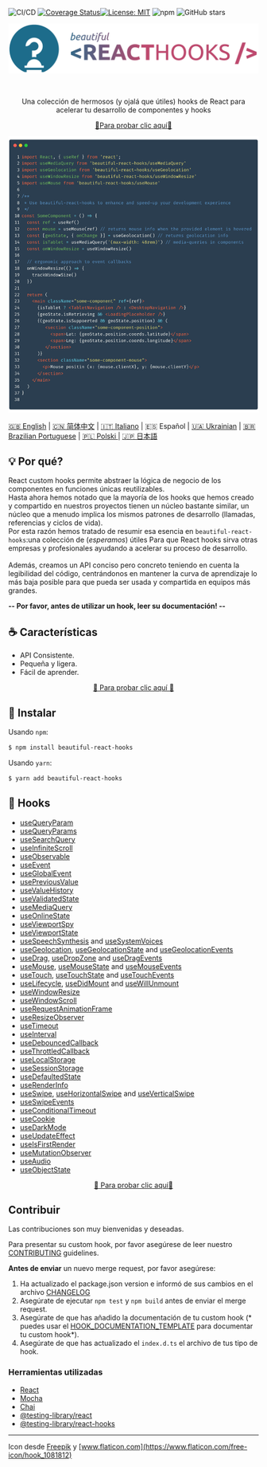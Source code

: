 ![CI/CD](https://github.com/beautifulinteractions/beautiful-react-hooks/workflows/CI/CD/badge.svg)
[![Coverage Status](https://coveralls.io/repos/github/beautifulinteractions/beautiful-react-hooks/badge.svg?branch=master)](https://coveralls.io/github/beautifulinteractions/beautiful-react-hooks?branch=master)[![License:
MIT](https://img.shields.io/badge/License-MIT-yellow.svg)](https://opensource.org/licenses/MIT)
![npm](https://img.shields.io/npm/v/beautiful-react-hooks)
![GitHub stars](https://img.shields.io/github/stars/beautifulinteractions/beautiful-react-hooks?style=social)

<div align="center">
  <p align="center">
     <img src="../logo.png" alt="Beautiful React Hooks" width="750px" />
  </p>
</div>
<br />
<div>
  <p align="center">
    Una colección de hermosos (y ojalá que útiles) hooks de React para acelerar tu desarrollo de componentes y hooks
  </p>
</div>

<div>
  <p align="center">
    <a href="https://antonioru.github.io/beautiful-react-hooks/" target="_blank">
    🌟Para probar clic aquí🌟
    </a>
  </p>
</div>

![Usage example](../usage_example.png)

<a href="https://github.com/beautifulinteractions/beautiful-react-hooks/">🇬🇧 English</a>
| <a href="https://github.com/beautifulinteractions/beautiful-react-hooks/blob/master/docs/README.zh-CN.md">🇨🇳 简体中文</a>
| <a href="https://github.com/beautifulinteractions/beautiful-react-hooks/blob/master/docs/README.it-IT.md">🇮🇹 Italiano</a> | 🇪🇸 Español
| <a href="https://github.com/beautifulinteractions/beautiful-react-hooks/blob/master/docs/README.uk-UA.md">🇺🇦 Ukrainian</a>
| <a href="https://github.com/beautifulinteractions/beautiful-react-hooks/blob/master/docs/README.pt-BR.md">🇧🇷 Brazilian Portuguese</a>
| <a href="https://github.com/beautifulinteractions/beautiful-react-hooks/blob/master/docs/README.pl-PL.md">🇵🇱 Polski </a>
| <a href="https://github.com/beautifulinteractions/beautiful-react-hooks/blob/master/docs/README.jp-JP.md">&#x1f1ef;&#x1f1f5; 日本語 </a>

## 💡 Por qué?

React custom hooks permite abstraer la lógica de negocio de los componentes en funciones únicas reutilizables.<br />
Hasta ahora hemos notado que la mayoría de los hooks que hemos creado y compartido en nuestros proyectos tienen un núcleo bastante similar,
un núcleo que a menudo implica los mismos patrones de desarrollo (llamadas, referencias y ciclos de vida). <br />
Por esta razón hemos tratado de resumir esa esencia en  `beautiful-react-hooks`:una colección de (*esperamos*) útiles Para que React hooks
sirva otras empresas y profesionales ayudando a acelerar su proceso de desarrollo.<br /><br />
Además, creamos un API conciso pero concreto teniendo en cuenta la legibilidad del código, centrándonos en mantener la curva de aprendizaje
lo más baja posible para que pueda ser usada y compartida en equipos más grandes.

**-- Por favor, antes de utilizar un hook, leer su documentación! --**

## ☕️ Características

* API Consistente.
* Pequeña y ligera.
* Fácil de aprender.

<div>
  <p align="center">
    <a href="https://antonioru.github.io/beautiful-react-hooks/" target="_blank">
    🌟 Para probar clic aquí 🌟
    </a>
  </p>
</div>

## 🕺 Instalar

Usando `npm`:

```bash
$ npm install beautiful-react-hooks
```

Usando `yarn`:

```bash
$ yarn add beautiful-react-hooks
```

## 🎨 Hooks

* [useQueryParam](useQueryParam.md)
* [useQueryParams](useQueryParams.md)
* [useSearchQuery](useSearchQuery.md)
* [useInfiniteScroll](useInfiniteScroll.``md)
* [useObservable](useObservable.md)
* [useEvent](useEvent.md)
* [useGlobalEvent](useGlobalEvent.md)
* [usePreviousValue](usePreviousValue.md)
* [useValueHistory](useValueHistory.md)
* [useValidatedState](useValidatedState.md)
* [useMediaQuery](useMediaQuery.md)
* [useOnlineState](useOnlineState.md)
* [useViewportSpy](useViewportSpy.md)
* [useViewportState](useViewportState.md)
* [useSpeechSynthesis](useSpeechSynthesis.md) and [useSystemVoices](useSystemVoices.md)
* [useGeolocation](useGeolocation.md), [useGeolocationState](useGeolocationState.md) and [useGeolocationEvents](useGeolocationEvents.md)
* [useDrag](useDrag.md), [useDropZone](useDropZone.md) and [useDragEvents](useDragEvents.md)
* [useMouse](useMouse.md), [useMouseState](useMouseState.md) and [useMouseEvents](useMouseEvents.md)
* [useTouch](useTouch.md), [useTouchState](useTouchState.md) and [useTouchEvents](useTouchEvents.md)
* [useLifecycle](useLifecycle.md), [useDidMount](useDidMount.md) and [useWillUnmount](useWillUnmount.md)
* [useWindowResize](useWindowResize.md)
* [useWindowScroll](useWindowScroll.md)
* [useRequestAnimationFrame](useRequestAnimationFrame.md)
* [useResizeObserver](useResizeObserver.md)
* [useTimeout](useTimeout.md)
* [useInterval](useInterval.md)
* [useDebouncedCallback](useDebouncedCallback.md)
* [useThrottledCallback](useThrottledCallback.md)
* [useLocalStorage](useLocalStorage.md)
* [useSessionStorage](useSessionStorage.md)
* [useDefaultedState](useDefaultedState.md)
* [useRenderInfo](useRenderInfo.md)
* [useSwipe](useSwipe.md), [useHorizontalSwipe](useHorizontalSwipe.md) and [useVerticalSwipe](useVerticalSwipe.md)
* [useSwipeEvents](useSwipeEvents.md)
* [useConditionalTimeout](useConditionalTimeout.md)
* [useCookie](useCookie.md)
* [useDarkMode](useDarkMode.md)
* [useUpdateEffect](useUpdateEffect.md)
* [useIsFirstRender](useIsFirstRender.md)
* [useMutationObserver](useMutationObserver.md)
* [useAudio](useAudio.md)
* [useObjectState](useObjectState.md)

<div>
  <p align="center">
    <a href="https://antonioru.github.io/beautiful-react-hooks/" target="_blank">
    🌟 Para probar clic aquí🌟
    </a>
  </p>
</div>

## Contribuir

Las contribuciones son muy bienvenidas y deseadas.

Para presentar su custom hook, por favor asegúrese de leer nuestro [CONTRIBUTING](../CONTRIBUTING.md) guidelines.

**Antes de enviar** un nuevo merge request, por favor asegúrese:

1. Ha actualizado el package.json version e informó de sus cambios en el archivo [CHANGELOG](../CHANGELOG.md)
2. Asegúrate de ejecutar `npm test` y `npm build` antes de enviar el merge request.
3. Asegúrate de que has añadido la documentación de tu custom hook (* puedes usar
   el [HOOK_DOCUMENTATION_TEMPLATE](../HOOK_DOCUMENTATION_TEMPLATE.md)  para documentar tu custom hook*).
4. Asegúrate de que has actualizado el  `index.d.ts` el archivo de tus tipo de hook.

### Herramientas utilizadas

* [React](https://reactjs.org/)
* [Mocha](https://mochajs.org/)
* [Chai](https://www.chaijs.com/)
* [@testing-library/react](https://testing-library.com/docs/react-testing-library/intro)
* [@testing-library/react-hooks](https://react-hooks-testing-library.com/)

---

Icon desde [Freepik](https://www.flaticon.com/authors/freepik) y [www.flaticon.com](https://www.flaticon.com/free-icon/hook_1081812)
